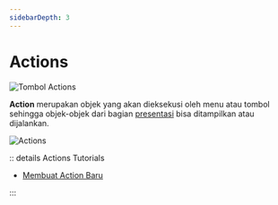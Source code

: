 ```yaml
---
sidebarDepth: 3
---
```


# Actions

![Tombol Actions](/images/btn-act.png)

**Action** merupakan objek yang akan dieksekusi oleh menu atau tombol sehingga objek-objek dari bagian [presentasi](../metadata/presentations.md) bisa ditampilkan atau dijalankan.

![Actions](/images/app-actions.png)

:: details Actions Tutorials

- [Membuat Action Baru](../actions-metadata/action-baru.md)

:::
